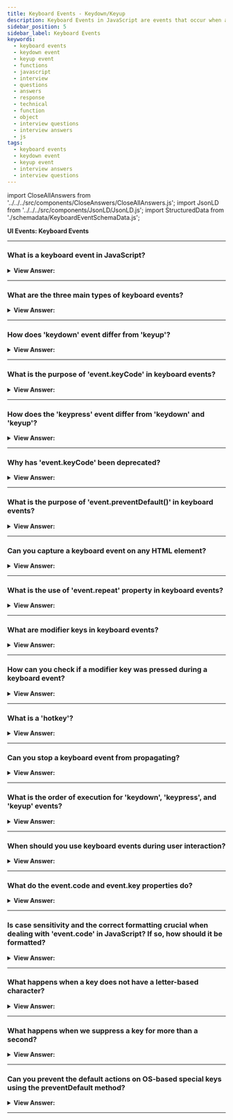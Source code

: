 ```yaml
---
title: Keyboard Events - Keydown/Keyup
description: Keyboard Events in JavaScript are events that occur when a user interacts with a keyboard. They are triggered by the user's keyboard. - JavaScript Interview Questions & Answers
sidebar_position: 5
sidebar_label: Keyboard Events
keywords:
  - keyboard events
  - keydown event
  - keyup event
  - functions
  - javascript
  - interview
  - questions
  - answers
  - response
  - technical
  - function
  - object
  - interview questions
  - interview answers
  - js
tags:
  - keyboard events
  - keydown event
  - keyup event
  - interview answers
  - interview questions
---
```


import CloseAllAnswers from '../../../src/components/CloseAnswers/CloseAllAnswers.js';
import JsonLD from '../../../src/components/JsonLD/JsonLD.js';
import StructuredData from './schemadata/KeyboardEventSchemaData.js';

<JsonLD data={StructuredData} />

<head>
  <title>Keyboard Events - Keydown/Keyup | HelloJavaScript.info</title>
</head>

**UI Events: Keyboard Events**

<CloseAllAnswers />

---

### What is a keyboard event in JavaScript?

<details>
  <summary><strong>View Answer:</strong></summary>
  <div>
  <div><strong>Interview Response:</strong> A keyboard event is triggered when a user interacts with the keyboard, such as pressing, holding, or releasing a key.
  </div><br />
  <div><strong className="codeExample">Code Example:</strong><br /><br />

  <div></div>

```js
document.addEventListener('keydown', function(event) {
  console.log(event.keyCode);
});
```

  </div>
  </div>
</details>

---

### What are the three main types of keyboard events?

<details>
  <summary><strong>View Answer:</strong></summary>
  <div>
  <div><strong>Interview Response:</strong> The three main types are 'keydown', 'keypress', and 'keyup'.
  </div><br />
  <div><strong className="codeExample">Code Example:</strong><br /><br />

  <div></div>

```js
// keydown event
document.addEventListener('keydown', function(event) {
  // Get the key that was pressed
  var key = event.keyCode;

  // Do something with the key
  if (key == 65) {
    // The A key was pressed
  }
});

// keypress event
document.addEventListener('keypress', function(event) {
  // Get the key that was pressed
  var key = event.keyCode;
  var character = event.key;

  // Do something with the key
  if (character == 'a') {
    // The letter a was pressed
  }
});

// keyup event
document.addEventListener('keyup', function(event) {
  // Get the key that was released
  var key = event.keyCode;

  // Do something with the key
  if (key == 65) {
    // The A key was released
  }
}); 
```

These are just a few examples of how to use keydown , keypress , and keyup events in JavaScript. There are many other things that you can do with these events, so be creative and experiment!

  </div>
  </div>
</details>

---

### How does 'keydown' event differ from 'keyup'?

<details>
  <summary><strong>View Answer:</strong></summary>
  <div>
  <div><strong>Interview Response:</strong> The 'keydown' event is triggered when a key is pressed down, while 'keyup' is triggered when a key is released.
  </div><br />
  <div><strong className="codeExample">Code Example:</strong><br /><br />

  <div></div>

```js
document.onkeydown = function(event) {
    console.log('Key pressed:', event.key);
}

document.onkeyup = function(event) {
    console.log('Key released:', event.key);
}
```

  </div>
  </div>
</details>

---

### What is the purpose of 'event.keyCode' in keyboard events?

<details>
  <summary><strong>View Answer:</strong></summary>
  <div>
  <div><strong>Interview Response:</strong> The 'event.keyCode' is a property that returns the Unicode number of the key that triggered the keyboard event.
  </div><br />

---

:::warning Deprecated
It should be noted that event.keyCode is **deprecated** and should no longer be used, but you may come across in older code.
:::

  </div>
</details>

---

### How does the 'keypress' event differ from 'keydown' and 'keyup'?

<details>
  <summary><strong>View Answer:</strong></summary>
  <div>
  <div><strong>Interview Response:</strong> The 'keypress' event is fired when an actual character is being inserted. In contrast, 'keydown' and 'keyup' are fired when any key is pressed or released, including non-printable keys like Shift or Ctrl.
  </div><br />
  <div><strong className="codeExample">Code Example:</strong><br /><br />

  <div></div>

```js
document.onkeydown = function(event) {
    console.log('Key down:', event.key);
}

document.onkeypress = function(event) {
    console.log('Key press:', event.key);
}

document.onkeyup = function(event) {
    console.log('Key up:', event.key);
}
```

  </div>
  </div>
</details>

---

### Why has 'event.keyCode' been deprecated?

<details>
  <summary><strong>View Answer:</strong></summary>
  <div>
  <div><strong>Interview Response:</strong> The 'event.keyCode' property has been deprecated due to inconsistencies across different keyboard layouts and locales. The 'event.key' and 'event.code' properties offer more reliable alternatives.
  </div>
  </div>
</details>

---

### What is the purpose of 'event.preventDefault()' in keyboard events?

<details>
  <summary><strong>View Answer:</strong></summary>
  <div>
  <div><strong>Interview Response:</strong> The 'event.preventDefault()' method stops the default action of an element from happening. For example, it can prevent a form from submitting.
  </div>
  </div>
</details>

---

### Can you capture a keyboard event on any HTML element?

<details>
  <summary><strong>View Answer:</strong></summary>
  <div>
  <div><strong>Interview Response:</strong> Not all, there are some limitations. Keyboard events are generally captured on elements that can gain focus like input, textarea, or any element with 'contentEditable' attribute.
  </div><br />
  <div><strong>Technical Details:</strong> Most keyboard events are generally targeted at the element that has focus. But for elements that don't usually get focus, like a div or span, you can make them focusable by adding the tabindex attribute. However, you can also set a global event listener on the window or document object, which will capture keyboard events regardless of the focused element.
  </div><br />
  <div><strong className="codeExample">Code Example:</strong><br /><br />

  <div></div>

```js
// Global event listener on the document
document.onkeydown = function(event) {
    console.log('Key down:', event.key);
}

// Making a <div> focusable and capturing an event
let div = document.getElementById('myDiv');
div.setAttribute('tabindex', '0');
div.onkeydown = function(event) {
    console.log('Key down in div:', event.key);
}
```

  </div>
  </div>
</details>

---

### What is the use of 'event.repeat' property in keyboard events?

<details>
  <summary><strong>View Answer:</strong></summary>
  <div>
  <div><strong>Interview Response:</strong> The `event.repeat` property in keyboard events is a boolean that is `true` if the key is being held down long enough to auto-repeat, and `false` otherwise.
  </div><br />
  <div><strong className="codeExample">Code Example:</strong><br /><br />

  <div></div>

```javascript
document.onkeydown = function(event) {
    if (event.repeat) {
        console.log('Key down (repeating):', event.key);
    } else {
        console.log('Key down:', event.key);
    }
}
```

In this example, when a key is held down and starts repeating, the 'keydown' event logs a message indicating that the key is repeating. If the key is just pressed once and not held down, it logs a normal 'Key down' message.

  </div>
  </div>
</details>

---

### What are modifier keys in keyboard events?

<details>
  <summary><strong>View Answer:</strong></summary>
  <div>
  <div><strong>Interview Response:</strong> Modifier keys in keyboard events refer to keys like Shift, Ctrl, Alt, and the Command key, which modify the behavior of other keys when they are pressed in combination with them.
  </div>
  </div>
</details>

---

### How can you check if a modifier key was pressed during a keyboard event?

<details>
  <summary><strong>View Answer:</strong></summary>
  <div>
  <div><strong>Interview Response:</strong> You can check if a modifier key was pressed during a keyboard event by examining the properties of the event object, such as `event.shiftKey`, `event.ctrlKey`, `event.altKey`, and `event.metaKey`.
  </div><br />
  <div><strong className="codeExample">Code Example:</strong><br /><br />

  <div></div>

```js
document.onkeydown = function(event) {
    if (event.shiftKey) {
        console.log('Shift key was pressed');
    }

    if (event.ctrlKey) {
        console.log('Ctrl key was pressed');
    }

    if (event.altKey) {
        console.log('Alt key was pressed');
    }

    if (event.metaKey) {
        console.log('Meta key (e.g., Command key on macOS) was pressed');
    }
}
```

In this example, the event object's properties are checked to determine if the Shift, Ctrl, Alt, or Meta (Command) key was pressed during the 'keydown' event. The corresponding message is logged to the console accordingly.

  </div>
  </div>
</details>

---

### What is a 'hotkey'?

<details>
  <summary><strong>View Answer:</strong></summary>
  <div>
  <div><strong>Interview Response:</strong> A 'hotkey' refers to a combination of keystrokes that triggers a specific action or functionality in an application. This can be reproduced using JavaScript events.
  </div><br />
  <div><strong className="codeExample">Code Example:</strong><br /><br />

  <div></div>

```javascript
document.onkeydown = function(event) {
    if (event.ctrlKey && event.key === 's') {
        event.preventDefault(); // Prevent the default browser save action
        console.log('Save action triggered');
    }

    if (event.altKey && event.key === 'F4') {
        event.preventDefault(); // Prevent the default browser close action
        console.log('Application close action triggered');
    }
}
```

In this example, if the user presses Ctrl+S, the 'Save action triggered' message is logged to the console. Similarly, if the user presses Alt+F4, the 'Application close action triggered' message is logged. The `event.ctrlKey` and `event.altKey` properties are used to check if the respective modifier keys are pressed, and `event.key` is used to check the specific key that was pressed.

  </div>
  </div>
</details>

---

### Can you stop a keyboard event from propagating?

<details>
  <summary><strong>View Answer:</strong></summary>
  <div>
  <div><strong>Interview Response:</strong> Yes, you can stop a keyboard event from propagating (bubbling up the DOM tree) by calling `event.stopPropagation()` or prevent its default behavior using `event.preventDefault()`.
  </div>
  </div>
</details>

---

### What is the order of execution for 'keydown', 'keypress', and 'keyup' events?

<details>
  <summary><strong>View Answer:</strong></summary>
  <div>
  <div><strong>Interview Response:</strong> The order of execution for keyboard events is  'keydown', 'keypress', and then 'keyup' events.
  </div>
  </div>
</details>

---

### When should you use keyboard events during user interaction?

<details>
  <summary><strong>View Answer:</strong></summary>
  <div>
  <div><strong>Interview Response:</strong> When we wish to manage keyboard operations, we should utilize keyboard events (virtual keyboard also counts). For example, when there is a response to arrow keys Up and Down or hotkeys (including combinations of keys).
    </div>
  </div>
</details>

---

### What do the event.code and event.key properties do?

<details>
  <summary><strong>View Answer:</strong></summary>
  <div>
  <div><strong>Interview Response:</strong> The 'event.key' property returns the value of the key pressed, while 'event.code' gives the physical key's code, regardless of the keyboard layout or language.
    </div><br />
  <div><strong>Technical Response:</strong> The key property (event.key) of the event object allows us to extract the character, while the code property (event.code) of the event object allows us to extract the “physical key code”.<br/>For example, the same key Z can be suppressed with or without Shift. This behavior results in two distinct characters: lowercase z and uppercase Z.
    </div><br />

| **Key** | **event.key** | **event.code** |
| :------ | :------------ | :------------- |
| Z       | z (lowercase) | KeyZ           |
| Shift+Z | Z (uppercase) | KeyZ           |

  </div>
</details>

---

### Is case sensitivity and the correct formatting crucial when dealing with 'event.code' in JavaScript? If so, how should it be formatted?

<details>
  <summary><strong>View Answer:</strong></summary>
  <div>
  <div><strong>Interview Response:</strong> Yes, the case is critical, and all event codes must utilize the Pascal case to obtain the correct return value; otherwise, they fail. Please avoid misspellings: it is KeyZ, not keyZ. The check-like event.code=="keyZ" won't function since the initial letter of "Key" needs capitalization.
    </div><br />
  <div><strong className="codeExample">Code Example:</strong><br /><br />

  <div></div>

```javascript
document.onkeydown = function(event) {
    if (event.code === 'KeyA') {
        console.log('Key A pressed');
    }
}
```

In this example, the `event.code` is compared to the string `'KeyA'`, using uppercase letters as specified by the standard format. This ensures accurate detection of the specific key.

  </div>
  </div>
</details>

---

### What happens when a key does not have a letter-based character?

<details>
  <summary><strong>View Answer:</strong></summary>
  <div>
  <div><strong>Interview Response:</strong> For keys without letter-based characters, 'event.code' provides a descriptive string like 'Space', 'Enter', or 'ArrowRight', representing the physical key pressed.
    </div><br />
  <div><strong>Technical Response:</strong> Shift, F1, and other special keys. Event.key is roughly equivalent to event.code for such keys. Please keep in mind that event.code defines which key gets pushed. For example, most keyboards include two Shift keys: one on the left and one on the right. The event.code informs us which one was pushed, whereas the event.key determines the "meaning" of the key: what it is (a "Shift").
    </div><br />

Example:

| **Key**   | **event.key** | **event.code**          |
| :-------- | :------------ | :---------------------- |
| F1        | F1            | F1                      |
| Backspace | Backspace     | Backspace               |
| Shift     | Shift         | ShiftRight or ShiftLeft |

  </div>
</details>

---

### What happens when we suppress a key for more than a second?

<details>
  <summary><strong>View Answer:</strong></summary>
  <div>
  <div><strong>Interview Response:</strong> If we suppress a key over an extended period of time, it begins to "auto-repeat": the keydown triggers repeatedly, and when the key is released, we eventually receive keyup. As a result, having numerous keydowns and a single keyup is rather usual. The event object's event.repeat attribute equates to true for events triggered by auto-repeat.
    </div>
  </div>
</details>

---

### Can you prevent the default actions on OS-based special keys using the preventDefault method?

<details>
  <summary><strong>View Answer:</strong></summary>
  <div>
  <div><strong>Interview Response:</strong> No, except for OS-based special keys, preventing the default action on keydown cancels most of them. On Windows, for example, Alt+F4 dismisses the current browser window. And there is no way to halt it by disabling JavaScript's default action. Any activity outside of the browser's scope, such as shutting the browser window, is not captured by the browser, classifying it as an OS-level event.
    </div>
  </div>
</details>

---
